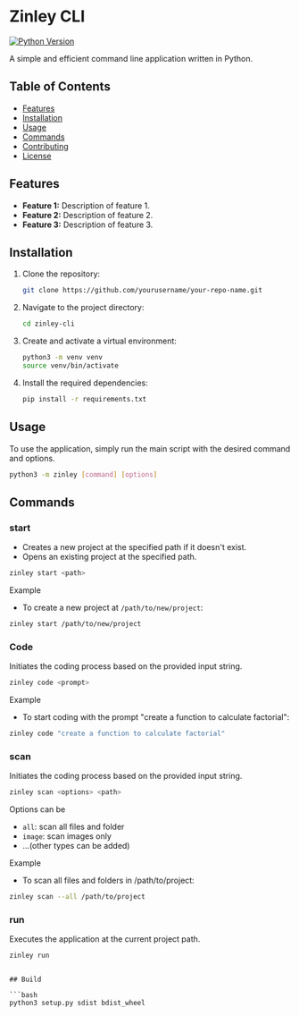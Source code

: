  # Zinley CLI

[![Python Version](https://img.shields.io/badge/python-3.8%2B-blue)](https://www.python.org/downloads/)

A simple and efficient command line application written in Python.

## Table of Contents

- [Features](#features)
- [Installation](#installation)
- [Usage](#usage)
- [Commands](#commands)
- [Contributing](#contributing)
- [License](#license)

## Features

- **Feature 1:** Description of feature 1.
- **Feature 2:** Description of feature 2.
- **Feature 3:** Description of feature 3.

## Installation

1. Clone the repository:

    ```bash
    git clone https://github.com/yourusername/your-repo-name.git
    ```

2. Navigate to the project directory:

    ```bash
    cd zinley-cli
    ```

3. Create and activate a virtual environment:

    ```bash
    python3 -m venv venv
    source venv/bin/activate
    ```

4. Install the required dependencies:

    ```bash
    pip install -r requirements.txt
    ```

## Usage

To use the application, simply run the main script with the desired command and options.

```bash
python3 -m zinley [command] [options]
```

## Commands
### start
- Creates a new project at the specified path if it doesn't exist.
- Opens an existing project at the specified path.

```bash
zinley start <path>
```

Example
- To create a new project at `/path/to/new/project`:
```bash
zinley start /path/to/new/project
```
### Code
Initiates the coding process based on the provided input string.

```bash
zinley code <prompt>
```
Example
- To start coding with the prompt "create a function to calculate factorial":
```bash
zinley code "create a function to calculate factorial"
```

### scan
Initiates the coding process based on the provided input string.

```bash
zinley scan <options> <path>
```

Options can be
- `all`: scan all files and folder
- `image`: scan images only
- ...(other types can be added)

Example
- To scan all files and folders in /path/to/project:

```bash
zinley scan --all /path/to/project
```

### run
Executes the application at the current project path.

```bash
zinley run
```

```

## Build

```bash
python3 setup.py sdist bdist_wheel
```